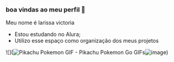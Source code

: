 ### boa vindas ao meu perfil 🖤

Meu nome é larissa victoria 

- Estou estudando no Alura;
- Utilizo esse espaço como organização dos meus projetos


![](<img src="https://media1.tenor.com/m/SjZVtFSqWScAAAAd/pikachu-pokemon.gif" alt="Pikachu Pokemon GIF - Pikachu Pokemon Go GIFs"/>![image](https://github.com/Larissa0210/Larissa0210/assets/169933462/7f2eda43-fc1a-49dc-9177-d5f726f56553))
